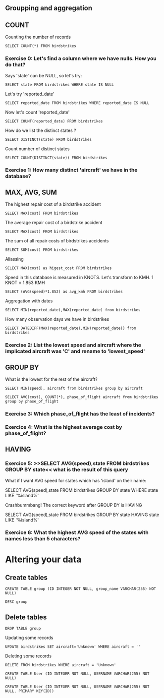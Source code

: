 ## Groupping and aggregation

## COUNT

Counting the number of records

`SELECT COUNT(*) FROM birdstrikes`

### Exercise 0: Let's find a column where we have nulls. How you do that?

Says 'state' can be NULL, so let's try:

`SELECT state FROM birdstrikes WHERE state IS NULL`

Let's try 'reported_date'

`SELECT reported_date FROM birdstrikes WHERE reported_date IS NULL`

Now let's count 'reported_date'

`SELECT COUNT(reported_date) FROM birdstrikes`

How do we list the distinct states ?

`SELECT DISTINCT(state) FROM birdstrikes`

Count number of distinct states

`SELECT COUNT(DISTINCT(state)) FROM birdstrikes`

### Exercise 1: How many distinct 'aircraft' we have in the database?

## MAX, AVG, SUM

The highest repair cost of a birdstrike accident

`SELECT MAX(cost) FROM birdstrikes`

The average repair cost of a birdstrike accident

`SELECT MAX(cost) FROM birdstrikes`

The sum of all repair costs of birdstrikes accidents

`SELECT SUM(cost) FROM birdstrikes`

Aliassing

`SELECT MAX(cost) as higest_cost FROM birdstrikes`

Speed in this database is measured in KNOTS. Let's transform to KMH. 1 KNOT = 1.853 KMH

`SELECT (AVG(speed)*1.852) as avg_kmh FROM birdstrikes`

Aggregation with dates

`SELECT MIN(reported_date),MAX(reported_date) from birdstrikes`

How many observation days we have in birdstrikes

`SELECT DATEDIFF(MAX(reported_date),MIN(reported_date)) from birdstrikes`


### Exercise 2: List the lowest speed and aircraft where the implicated aircraft was 'C' and rename to 'lowest_speed'


## GROUP BY

What is the lowest for the rest of the aircraft?

`SELECT MIN(speed), aircraft from birdstrikes group by aircraft`

`SELECT AVG(cost), COUNT(*), phase_of_flight aircraft from birdstrikes group by phase_of_flight`

### Exercise 3: Which phase_of_flight has the least of incidents? 
### Exercice 4: What is the highest average cost by phase_of_flight?


## HAVING

### Exercice 5: >>SELECT AVG(speed),state FROM birdstrikes GROUP BY state<< what is the result of this query

What if I want AVG speed for states which has 'island' on their name:

SELECT AVG(speed),state FROM birdstrikes GROUP BY state WHERE state LIKE '%island%'

Crashbummbang! The correct keyword after GROUP BY is HAVING

SELECT AVG(speed),state FROM birdstrikes GROUP BY state HAVING state LIKE '%island%'


### Exercice 6: What the highest AVG speed of the states with names less than 5 characters?





# Altering your data




## Create tables

`CREATE TABLE group (ID INTEGER NOT NULL, group_name VARCHAR(255) NOT NULL)`

`DESC group`

## Delete tables

`DROP TABLE group`




Updating some records

`UPDATE birdstrikes SET aircraft='Unknown' WHERE aircraft = ''`

Deleting some records

`DELETE FROM birdstrikes WHERE aircraft = 'Unknown'`


`CREATE TABLE User (ID INTEGER NOT NULL, USERNAME VARCHAR(255) NOT NULL)`

`CREATE TABLE User (ID INTEGER NOT NULL, USERNAME VARCHAR(255) NOT NULL, PRIMARY KEY(ID))`



